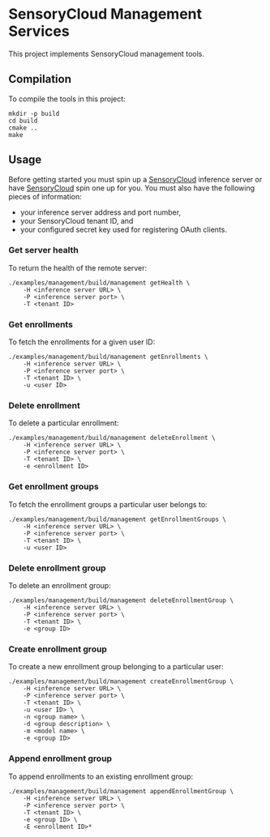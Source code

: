 # SensoryCloud Management Services

This project implements SensoryCloud management tools.

## Compilation

To compile the tools in this project:

```shell
mkdir -p build
cd build
cmake ..
make
```

## Usage

Before getting started you must spin up a [SensoryCloud][sensory-cloud]
inference server or have [SensoryCloud][sensory-cloud] spin one up for you. You
must also have the following pieces of information:

-   your inference server address and port number,
-   your SensoryCloud tenant ID, and
-   your configured secret key used for registering OAuth clients.

[sensory-cloud]: https://sensorycloud.ai/

### Get server health

To return the health of the remote server:

```shell
./examples/management/build/management getHealth \
    -H <inference server URL> \
    -P <inference server port> \
    -T <tenant ID>
```

### Get enrollments

To fetch the enrollments for a given user ID:

```shell
./examples/management/build/management getEnrollments \
    -H <inference server URL> \
    -P <inference server port> \
    -T <tenant ID> \
    -u <user ID>
```

### Delete enrollment

To delete a particular enrollment:

```shell
./examples/management/build/management deleteEnrollment \
    -H <inference server URL> \
    -P <inference server port> \
    -T <tenant ID> \
    -e <enrollment ID>
```

### Get enrollment groups

To fetch the enrollment groups a particular user belongs to:

```shell
./examples/management/build/management getEnrollmentGroups \
    -H <inference server URL> \
    -P <inference server port> \
    -T <tenant ID> \
    -u <user ID>
```

### Delete enrollment group

To delete an enrollment group:

```shell
./examples/management/build/management deleteEnrollmentGroup \
    -H <inference server URL> \
    -P <inference server port> \
    -T <tenant ID> \
    -e <group ID>
```

### Create enrollment group

To create a new enrollment group belonging to a particular user:

```shell
./examples/management/build/management createEnrollmentGroup \
    -H <inference server URL> \
    -P <inference server port> \
    -T <tenant ID> \
    -u <user ID> \
    -n <group name> \
    -d <group description> \
    -m <model name> \
    -e <group ID>
```

### Append enrollment group

To append enrollments to an existing enrollment group:

```shell
./examples/management/build/management appendEnrollmentGroup \
    -H <inference server URL> \
    -P <inference server port> \
    -T <tenant ID> \
    -e <group ID> \
    -E <enrollment ID>*
```
